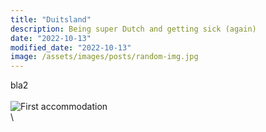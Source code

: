 ```yaml
---
title: "Duitsland"
description: Being super Dutch and getting sick (again)
date: "2022-10-13"
modified_date: "2022-10-13"
image: /assets/images/posts/random-img.jpg
---
```

bla2
\
\
![First accommodation](/assets/images/posts/week1/castle.jpg)
\
\